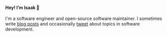 #### Hey! I’m Isaak 👋

I'm a software engineer and open-source software maintainer. I sometimes write [blog posts](https://isaak.dev/) and occasionally [tweet](https://twitter.com/likid_geimfari) about topics in 
software development.
